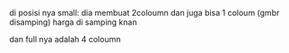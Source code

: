 <!-- note -->

di posisi nya small:
dia membuat 2coloumn dan juga bisa
1 coloum (gmbr disamping) harga di samping knan

dan full nya adalah 4 coloumn
